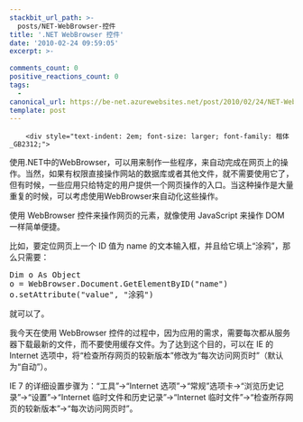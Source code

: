 ```yaml
---
stackbit_url_path: >-
  posts/NET-WebBrowser-控件
title: '.NET WebBrowser 控件'
date: '2010-02-24 09:59:05'
excerpt: >-
  
comments_count: 0
positive_reactions_count: 0
tags: 
  - 
canonical_url: https://be-net.azurewebsites.net/post/2010/02/24/NET-WebBrowser-控件
template: post
---
```


        <div style="text-indent: 2em; font-size: larger; font-family: 楷体_GB2312;">
<p>使用.NET中的WebBrowser，可以用来制作一些程序，来自动完成在网页上的操作。当然，如果有权限直接操作网站的数据库或者其他文件，就不需要使用它了，但有时候，一些应用只给特定的用户提供一个网页操作的入口。当这种操作是大量重复的时候，可以考虑使用WebBrowser来自动化这些操作。</p>
<p>使用 WebBrowser 控件来操作网页的元素，就像使用 JavaScript 来操作 DOM 一样简单便捷。</p>
<p>比如，要定位网页上一个 ID 值为 name 的文本输入框，并且给它填上“涂鸦”，那么只需要：</p>
<pre style="text-indent: 0;" class="brush: vb">Dim o As Object
o = WebBrowser.Document.GetElementByID("name")
o.setAttribute("value", "涂鸦")
</pre>
<p>就可以了。</p>
<p>我今天在使用 WebBrowser 控件的过程中，因为应用的需求，需要每次都从服务器下载最新的文件，而不要使用缓存文件。为了达到这个目的，可以在 IE 的 Internet 选项中，将“检查所存网页的较新版本”修改为“每次访问网页时”（默认为“自动”）。</p>
<p>IE 7 的详细设置步骤为：“工具”-&gt;“Internet 选项”-&gt;“常规”选项卡-&gt;“浏览历史记录”-&gt;“设置”-&gt;“Internet 临时文件和历史记录”-&gt;“Internet 临时文件”-&gt;“检查所存网页的较新版本”-&gt;“每次访问网页时”。</p>
</div>
      